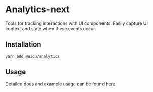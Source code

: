 # Analytics-next

Tools for tracking interactions with UI components. Easily capture UI context and state when these events occur.

## Installation

```sh
yarn add @uidu/analytics
```

## Usage

Detailed docs and example usage can be found [here](https://guidu.netlify.com/packages/core/analytics).
